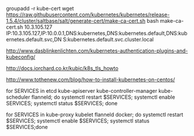groupadd -r kube-cert
wget https://raw.githubusercontent.com/kubernetes/kubernetes/release-1.5.4/cluster/saltbase/salt/generate-cert/make-ca-cert.sh
bash make-ca-cert.sh 10.3.105.127 IP:10.3.105.127,IP:10.0.0.1,DNS:kubernetes,DNS:kubernetes.default,DNS:kubernetes.default.svc,DN
S:kubernetes.default.svc.cluster.local


http://www.dasblinkenlichten.com/kubernetes-authentication-plugins-and-kubeconfig/

http://docs.iorchard.co.kr/kubic/k8s_tls_howto

http://www.tothenew.com/blog/how-to-install-kubernetes-on-centos/


for SERVICES in etcd kube-apiserver kube-controller-manager kube-scheduler flanneld; do systemctl restart $SERVICES; systemctl enable SERVICES; systemctl status $SERVICES; done

for SERVICES in kube-proxy kubelet flanneld docker; do systemctl restart $SERVICES; systemctl enable $SERVICES; systemctl status $SERVICES;done
